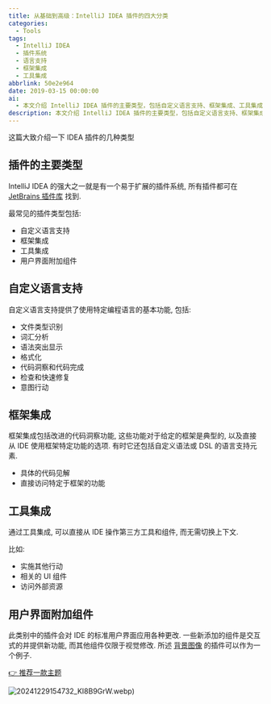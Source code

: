```yaml
---
title: 从基础到高级：IntelliJ IDEA 插件的四大分类
categories:
  - Tools
tags:
  - IntelliJ IDEA
  - 插件系统
  - 语言支持
  - 框架集成
  - 工具集成
abbrlink: 50e2e964
date: 2019-03-15 00:00:00
ai:
  - 本文介绍 IntelliJ IDEA 插件的主要类型，包括自定义语言支持、框架集成、工具集成和用户界面附加组件。插件库提供了丰富的功能扩展，如文件类型识别、语法高亮、代码完成等，并允许与各种编程框架进行深度整合以及集成外部工具和组件。
description: 本文介绍 IntelliJ IDEA 插件的主要类型，包括自定义语言支持、框架集成、工具集成和用户界面附加组件。插件库提供了丰富的功能扩展，如文件类型识别、语法高亮、代码完成等，并允许与各种编程框架进行深度整合以及集成外部工具和组件。
---
```


这篇大致介绍一下 IDEA 插件的几种类型

<!-- more -->

## 插件的主要类型

IntelliJ IDEA 的强大之一就是有一个易于扩展的插件系统, 所有插件都可在 [JetBrains 插件库](https://plugins.jetbrains.com/) 找到.

最常见的插件类型包括:

- 自定义语言支持
- 框架集成
- 工具集成
- 用户界面附加组件

## 自定义语言支持

自定义语言支持提供了使用特定编程语言的基本功能, 包括:

- 文件类型识别
- 词汇分析
- 语法突出显示
- 格式化
- 代码洞察和代码完成
- 检查和快速修复
- 意图行动

## 框架集成

框架集成包括改进的代码洞察功能, 这些功能对于给定的框架是典型的, 以及直接从 IDE 使用框架特定功能的选项. 有时它还包括自定义语法或 DSL 的语言支持元素.

- 具体的代码见解
- 直接访问特定于框架的功能

## 工具集成

通过工具集成, 可以直接从 IDE 操作第三方工具和组件, 而无需切换上下文.

比如:

- 实施其他行动
- 相关的 UI 组件
- 访问外部资源

## 用户界面附加组件

此类别中的插件会对 IDE 的标准用户界面应用各种更改.
一些新添加的组件是交互式的并提供新功能, 而其他组件仅限于视觉修改. 所述 [背景图像](https://plugins.jetbrains.com/plugin/72) 的插件可以作为一个例子.

[👉 推荐一款主题](https://plugins.jetbrains.com/plugin/8006-material-theme-ui)

![20241229154732_KI8B9GrW.webp](20241229154732_KI8B9GrW.webp))
